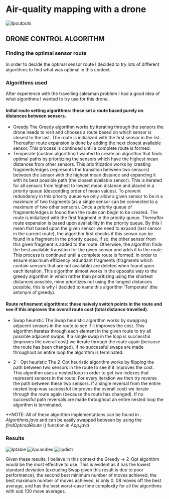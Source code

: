 # Air-quality mapping with a drone
![ilpoutputs](https://user-images.githubusercontent.com/57837950/235266850-71680aa6-7507-4368-934f-7e433d8b5e83.png)

## DRONE CONTROL ALGORITHM

### Finding the optimal sensor route
In order to decide the optimal sensor route I decided to try lots of different algorithms to find what was optimal in this context.

### Algorithms used
After experience with the travelling salesman problem I had a good idea of what algorithms I wanted to try use for this drone.

#### Initial route setting algorithms: these set a route based purely on distances between sensors.

- Greedy
    The Greedy algorithm works by iterating through the sensors the drone needs to visit and
    chooses a route based on which sensor is closest to the last.
    The route is initialized with the first sensor in the list. Thereafter route expansion is done by
    adding the next closest available sensor. This process is continued until a complete route is
    formed.
- Temperate (custom algorithm)
    I wanted to create an algorithm that finds optimal paths by prioritizing the sensors which
    have the highest mean distances from other sensors. This prioritization works by creating
    fragments/edges (represents the transition between two sensors) between the sensor with
    the highest mean distance and expanding it with its best possible path (the closest available
    sensor). This is iterated for all sensors from highest to lowest mean distance and placed in a
    priority queue (descending order of mean values). To prevent redundancy in this priority
    queue we only allow a given sensor to be in a maximum of two fragments (as a single sensor
    can be connected to a maximum of two other sensors). Once a priority queue of
    fragments/edges is found then the route can begin to be created. The route is initialized with
    the first fragment in the priority queue. Thereafter route expansion is based upon availability
    in the priority queue. By this I mean that based upon the given sensor we need to expand
    (last sensor in the current route), the algorithm first checks if this sensor can be found in a
    fragment in the priority queue. If so, the other sensor from this given fragment is added to
    the route. Otherwise, the algorithm finds the best available transition for the given sensor
    and adds it to the route. This process is continued until a complete route is formed. In order
    to ensure maximum efficiency redundant fragments (fragments which contain sensors that
    are not available) are deleted when found upon each iteration.
    This algorithm almost works in the opposite way to the greedy algorithm in which rather than
    prioritizing using the shortest distances possible, mine prioritizes not using the longest
    distances possible, this is why I decided to name this algorithm ‘Temperate’ (the antonym of
    greedy).

#### Route refinement algorithms: these naively switch points in the route and see if this improves the overall route cost (total distance travelled).

- Swap heuristic
    The Swap heuristic algorithm works by swapping adjacent sensors in the route to see if it improves the cost. This algorithm iterates through each element in the given route to try all possible adjacent swaps. If a single swap in the loop is successful (improves the overall cost) we iterate through the route again (because the route has been changed). If no successful swaps are made throughout an entire loop the algorithm is terminated.

- 2 - Opt heuristic
    The 2-Opt heuristic algorithm works by flipping the path between two sensors in the route to see if it improves the cost. This algorithm uses a nested loop in order to get two indexes that represent sensors in the route. For every iteration we then try reverse the path between these two sensors. If a single reversal from the entire nested loop was successful (improves the overall cost) we iterate through the route again (because the route has changed). If no successful path reversals are made throughout an entire nested loop the algorithm is terminated.

**NOTE: All of these algorithm implementations can be found in _Algorithms.java_ and can be easily
swapped between by using the _findOptimalRoute_ () function in _App.java_

### Results
![ilptable](https://user-images.githubusercontent.com/57837950/235266921-09a837bb-2704-4956-b2ba-8d6dd23bcbc1.png)
![ilpcandles](https://user-images.githubusercontent.com/57837950/235266952-e561075c-e3fc-46da-a9f5-aa75ed2fbc4d.png)
![ilpdistr](https://user-images.githubusercontent.com/57837950/235266994-7c668fb1-64ac-4d71-9cf5-128b8d2f26ae.png)

Given these results, I believe in this context the Greedy -> 2-Opt algorithm would be the most
effective to use. This is evident as it has the lowest standard deviation (excluding Swap given this
result is due to poor performance), the second best minimum number of moves achieved, the best
maximum number of moves achieved, is only 0. 08 moves off the best average, and has the best
worst-case time complexity for all the algorithms with sub 100 move averages.
